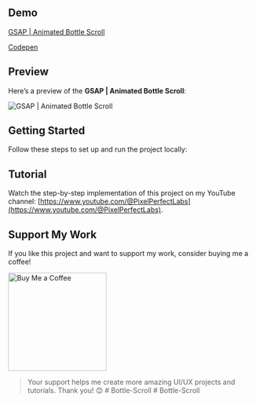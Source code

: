 ## Demo

[GSAP | Animated Bottle Scroll](https://ubiquitous-tarsier-78de93.netlify.app/)

[Codepen](https://codepen.io/PixelPerfectLabs)

## Preview

Here’s a preview of the **GSAP | Animated Bottle Scroll**:

![GSAP | Animated Bottle Scroll](./screenshot.png)

## Getting Started

Follow these steps to set up and run the project locally:

## Tutorial

Watch the step-by-step implementation of this project on my YouTube channel:
[https://www.youtube.com/@PixelPerfectLabs](https://www.youtube.com/@PixelPerfectLabs).

## Support My Work

If you like this project and want to support my work, consider buying me a coffee!

<a href="https://www.buymeacoffee.com/pixelperfectlabs">
  <img src="https://i.ibb.co/8sYMgd1/bmc-qr.png" alt="Buy Me a Coffee" height="200" width="200" />
</a>

> Your support helps me create more amazing UI/UX projects and tutorials. Thank you! 😊
#   B o t t l e - S c r o l l  
 #   B o t t l e - S c r o l l  
 
